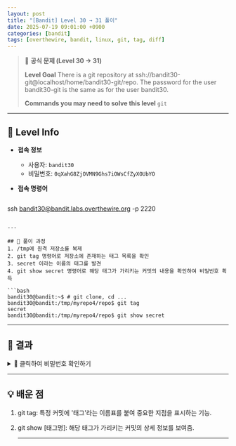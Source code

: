 ```yaml
---
layout: post
title: "[Bandit] Level 30 → 31 풀이"
date: 2025-07-19 09:01:00 +0900
categories: [bandit]
tags: [overthewire, bandit, linux, git, tag, diff]
---
```


> 📝 **공식 문제 (Level 30 → 31)**
>
> **Level Goal**
> There is a git repository at ssh://bandit30-git@localhost/home/bandit30-git/repo. The password for the user bandit30-git is the same as for the user bandit30.
>
> **Commands you may need to solve this level**
> `git`

---

## 🔐 Level Info

- **접속 정보**
  - 사용자: `bandit30`
  - 비밀번호: `0qXahG8ZjOVMN9Ghs7iOWsCfZyXOUbYO`
  
- **접속 명령어**

  ```bash
ssh bandit30@bandit.labs.overthewire.org -p 2220
  ```

---

## 🧪 풀이 과정
1. /tmp에 원격 저장소를 복제
2. git tag 명령어로 저장소에 존재하는 태그 목록을 확인
3. secret 이라는 이름의 태그를 발견
4. git show secret 명령어로 해당 태그가 가리키는 커밋의 내용을 확인하여 비밀번호 획득

```bash
bandit30@bandit:~$ # git clone, cd ...
bandit30@bandit:/tmp/myrepo4/repo$ git tag
secret
bandit30@bandit:/tmp/myrepo4/repo$ git show secret
```

---

## 🎯 결과

<details markdown="1">
<summary>👀 클릭하여 비밀번호 확인하기</summary>

```bash
EeoULMCra2q0dSkYj561DX7s1CpBuOBt
```
</details>

---

## 💡 배운 점

1. git tag: 특정 커밋에 '태그'라는 이름표를 붙여 중요한 지점을 표시하는 기능.
2. git show [태그명]: 해당 태그가 가리키는 커밋의 상세 정보를 보여줌.

    ---
